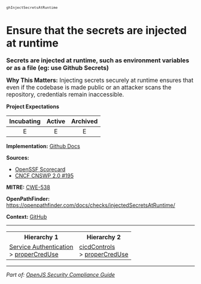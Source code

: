 <span style="font-size:0.8em;"><code>ghInjectSecretsAtRuntime</code></span>  
# Ensure that the secrets are injected at runtime


<span style="font-size:1.15em;"><b>Secrets are injected at runtime, such as environment variables or as a file (eg: use Github Secrets)</b></span>

<span style="font-size:1.1em;"><b>Why This Matters:</b> Injecting secrets securely at runtime ensures that even if the codebase is made public or an attacker scans the repository, credentials remain inaccessible.</span>

**Project Expectations**

<div align="center">

| Incubating | Active | Archived |
|:-----------:|:--------:|:----------:|
| E | E | E |

</div>


**Implementation:** [Github Docs](https://docs.github.com/en/actions/security-guides/using-secrets-in-github-actions)



**Sources:**
- [OpenSSF Scorecard](https://github.com/ossf/scorecard/blob/main/docs/checks.md)
- [CNCF CNSWP 2.0 #195](https://github.com/cncf/tag-security/blob/main/security-whitepaper/v2/cloud-native-security-whitepaper.md)

**MITRE:**
[CWE-538](https://cwe.mitre.org/data/definitions/538.html)

**OpenPathFinder:** https://openpathfinder.com/docs/checks/injectedSecretsAtRuntime/

**Context:** [GitHub](../context-GitHub.md)



---

<table>
<tr>
  <th align="center">Hierarchy 1</th>
  <th align="center">Hierarchy 2</th>
</tr>
<tr>
  <td>
    <a href="../Service Authentication">Service Authentication</a><br> > 
    <a href="../properCredUse">properCredUse</a>
  </td>
  <td>
    <a href="../cicdControls">cicdControls</a><br> >
    <a href="../properCredUse">properCredUse</a>
  </td>
</tr>
</table>

---

*Part of: [OpenJS Security Compliance Guide](../README.md)* 